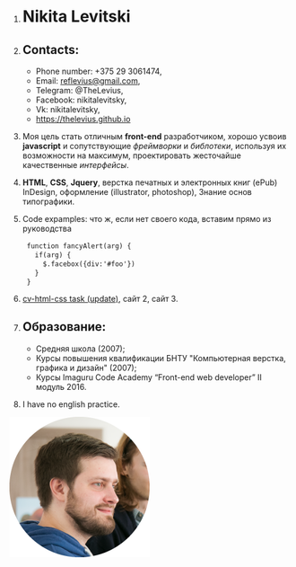 1. # Nikita Levitski
2. ## Contacts:
    * Phone number: +375 29 3061474,
    * Email: reflevius@gmail.com,
    * Telegram: @TheLevius,
    * Facebook: nikitalevitsky,
    * Vk: nikitalevitsky,
    * https://thelevius.github.io

3. Моя цель стать отличным __front-end__ разработчиком, хорошо усвоив __javascript__ и сопутствующие _фреймворки_ и _библотеки_, используя их возможности на максимум, проектировать жесточайше качественные _интерфейсы_.

4. __HTML__, __CSS__, __Jquery__, верстка печатных и электронных книг (ePub) InDesign, оформление (illustrator, photoshop), Знание основ типографики.

5. Code expamples: что ж, если нет своего кода, вставим прямо из руководства

        function fancyAlert(arg) {
          if(arg) {
            $.facebox({div:'#foo'})
          }
        }


6. [cv-html-css task (update)](https://thelevius.github.io/rsschool/index.html), сайт 2, сайт 3.

7. ## Образование:
    * Средняя школа (2007);
    * Курсы повышения квалификации БНТУ "Компьютерная верстка, графика и дизайн" (2007);
    * Курсы Imaguru Code Academy “Front-end web developer” II модуль 2016.

8. I have no english practice.



![my avatar](/img/avatar-markdown-cv.png)
